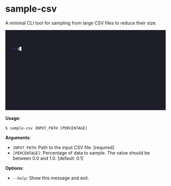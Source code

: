 # sample-csv

A minimal CLI tool for sampling from large CSV files to reduce their size.

![sample-csv](https://raw.githubusercontent.com/simonpfish/sample-csv/main/examples/demo.gif)

**Usage**:

```console
$ sample-csv INPUT_PATH [PERCENTAGE]
```

**Arguments**:

- `INPUT_PATH`: Path to the input CSV file. [required]
- `[PERCENTAGE]`: Percentage of data to sample. The value should be between 0.0 and 1.0. [default: 0.1]

**Options**:

- `--help`: Show this message and exit.
